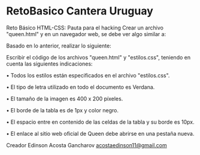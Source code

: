 # RetoBasico Cantera Uruguay

Reto Básico HTML-CSS:
Pauta para el hacking
Crear un archivo "queen.html" y en un navegador web, se debe ver algo similar a:



Basado en lo anterior, realizar lo siguiente:

Escribir el código de los archivos "queen.html" y "estilos.css", teniendo en cuenta las siguientes indicaciones:

•	Todos los estilos están especificados en el archivo "estilos.css".

•	El tipo de letra utilizado en todo el documento es Verdana.

•	El tamaño de la imagen es 400 x 200 píxeles.

•	El borde de la tabla es de 1px y color negro.

•	El espacio entre en contenido de las celdas de la tabla y su borde es 10px.

•	El enlace al sitio web oficial de Queen debe abrirse en una pestaña nueva.



Creador Edinson Acosta Gancharov
acostaedinson11@gmail.com


